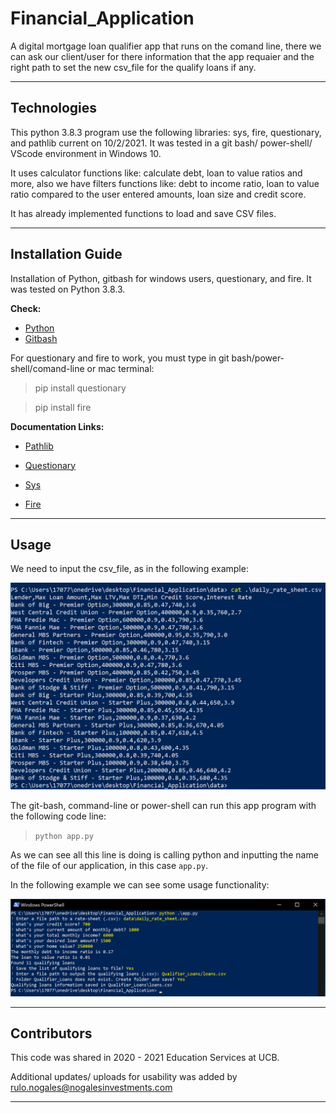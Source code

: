 # Financial_Application
A digital mortgage loan qualifier app that runs on the comand line, there we can ask our client/user for there information that the app requaier and the right path to set the new csv_file for the qualify loans if any.

---
## Technologies
This python 3.8.3 program use the following libraries: sys, fire, questionary, and pathlib current on 10/2/2021. It was tested in a git bash/ power-shell/ VScode environment in Windows 10.

It uses calculator functions like: calculate debt, loan to value ratios and more, also we have filters functions like: debt to income ratio, loan to value ratio compared to the user entered amounts, loan size and credit score.

It has already implemented functions to load and save CSV files.

---

## Installation Guide
Installation of Python, gitbash for windows users, questionary, and fire. It was tested on Python 3.8.3.

**Check:** 
- [Python](https://www.python.org/downloads/)
- [Gitbash](https://gitforwindows.org/)

For questionary and fire to work, you must type in git bash/power-shell/comand-line or mac terminal:

> pip install questionary

> pip install fire

**Documentation Links:**

- [Pathlib](https://docs.python.org/3/library/pathlib.html)

- [Questionary](https://pypi.org/project/questionary/)

- [Sys](https://docs.python.org/3/library/sys.html)

- [Fire](https://google.github.io/python-fire/guide/)

---

## Usage
We need to input the csv_file, as in the following example:

![](pics\cvs_file_pic.png)

The git-bash, command-line or power-shell can run this app program with the following code line: 

> ```python app.py```

As we can see all this line is doing is calling python and inputting the name of the file of our application, in this case ```app.py```.

In the following example we can see some usage functionality: 

![](pics\example-of-use.png)

---
## Contributors
This code was shared in 2020 - 2021 Education Services at UCB. 

Additional updates/ uploads for usability was added by rulo.nogales@nogalesinvestments.com

---


